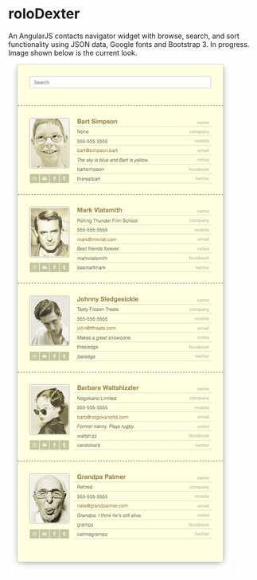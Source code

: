 # roloDexter
An AngularJS contacts navigator widget with browse, search, and sort functionality using JSON data, Google fonts and Bootstrap 3.  In progress. Image shown below is the current look.

![](/screenshots/screenshot.png)
